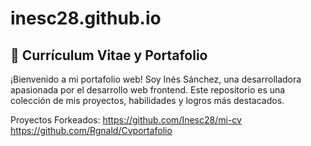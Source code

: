 # inesc28.github.io
## 🌟 Currículum Vitae y Portafolio
¡Bienvenido a mi portafolio web! Soy Inés Sánchez, una desarrolladora apasionada por el desarrollo web frontend. Este repositorio es una colección de mis proyectos, habilidades y logros más destacados.

Proyectos Forkeados:
https://github.com/Inesc28/mi-cv
https://github.com/Rgnald/Cvportafolio
